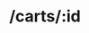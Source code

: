 ---
title: /carts/:id
position_number: 1.4
type: put
description: Update a product
parameters:
  - name: image
    content: The image of the product
  - name: name
    content: The name of the product
  - name: category
    content: The category of the product
  - name: description
    content: The description of the product
  - name: price
    content: The price of the product
content_markdown: |-
  Update an existing product in your collection.
left_code_blocks:
  - code_block: |-
      $fetch("http://127.0.0.1:3000/carts/30", {
        method: 'PUT',
        headers:{
          'Content-Type':'application/json',
        },
        body: JSON.stringify({
          image: "http://unsplash.com",
          name: "dress",
          category: "dresses"
          description:"leather dress",
          price: 400          
        }),
      });
    title: React
    language: javascript
right_code_blocks:
  - code_block: |2-
      {
        "id": 30,
        "image": "http://unsplash.com",
        "name": "dress",
        "category": "dresses",
        "description": "leather dress"
        "price": 400,        
      }
    title: Response
    language: json
  - code_block: |2-
      {
        "error": true,
        "message": "Product doesn't exist"
      }
    title: Error
    language: json
---